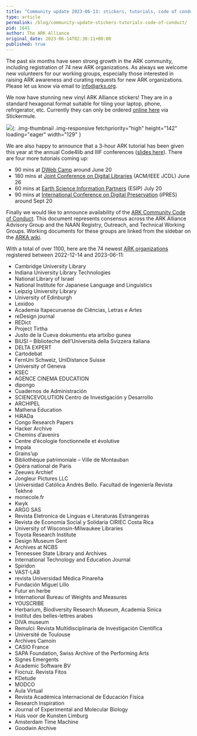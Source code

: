 ```yaml
---
title: "Community update 2023-06-13: stickers, tutorials, code of conduct"
type: article
permalink: /blog/community-update-stickers-tutorials-code-of-conduct/
pid: 1641
author: The ARK Alliance
original_date: 2023-06-14T02:30:11+00:00
published: true
---
```


The past six months have seen strong growth in the ARK community, including
registration of 74 new ARK organizations. As always we welcome new volunteers
for our working groups, especially those interested in raising ARK awareness
and curating requests for new ARK organizations. Please let us know via email
to info@arks.org.

We now have stunning new vinyl ARK Alliance stickers! They are in a standard
hexagonal format suitable for tiling your laptop, phone, refrigerator, etc.
Currently they can only be ordered [online here] via Stickermule.

![][1]{: .img-thumbnail .img-responsive fetchpriority="high" height="142" loading="eager" width="129" }

We are also happy to announce that a 3-hour ARK tutorial has been given this
year at the annual Code4lib and IIIF conferences ([slides here]). There are
four more tutorials coming up:

-   90 mins at [DWeb Camp] around June 20
-   180 mins at [Joint Conference on Digital Libraries] (ACM/IEEE JCDL) June
    26
-   60 mins at [Earth Science Information Partners] (ESIP) July 20
-   90 mins at [International Conference on Digital Preservation] (iPRES)
    around Sept 20

Finally we would like to announce availability of the [ARK Community Code of
Conduct]. This document represents consensus across the ARK Alliance Advisory
Group and the NAAN Registry, Outreach, and Technical Working Groups. Working
documents for these groups are linked from the sidebar on the [ARKA wiki].

With a total of over 1100, here are the 74 newest [ARK organizations]
registered between 2022-12-14 and 2023-06-11:

-   Cambridge University Library
-   Indiana University Library Technologies
-   National Library of Israel
-   National Institute for Japanese Language and Linguistics
-   Leipzig University Library
-   University of Edinburgh
-   Lexidoo
-   Academia Itapecuruense de Ciências, Letras e Artes
-   reDesign journal
-   REDict
-   Project Tirtha
-   Justo de la Cueva dokumentu eta artxibo gunea
-   BiUSI – Biblioteche dell’Università della Svizzera italiana
-   DELTA EXPERT
-   Cartodebat
-   FernUni Schweiz, UniDistance Suisse
-   University of Geneva
-   KSEC
-   AGENCE CINEMA EDUCATION
-   dipongo
-   Cuadernos de Administración
-   SCIENCEVOLUTION Centro de Investigación y Desarrollo
-   ARCHIPEL
-   Mathena Education
-   HiRADa
-   Congo Research Papers
-   Hacker Archive
-   Chemins d’avenirs
-   Centre d’écologie fonctionnelle et évolutive
-   Impala
-   Grains’up
-   Bibliothèque patrimoniale – Ville de Montauban
-   Opéra national de Paris
-   Zeeuws Archief
-   Jongleur Pictures LLC
-   Universidad Católica Andrés Bello. Facultad de Ingeniería Revista Tekhné
-   monecole.fr
-   Kwyk
-   ARGO SAS
-   Revista Eletronica de Linguas e Literaturas Estrangeiras
-   Revista de Economía Social y Solidaria CIRIEC Costa Rica
-   University of Wisconsin-Milwaukee Libraries
-   Toyota Research Institute
-   Design Museum Gent
-   Archives at NCBS
-   Tennessee State Library and Archives
-   International Technology and Education Journal
-   Spiridon
-   VAST-LAB
-   revista Universidad Médica Pinareña
-   Fundación Miguel Lillo
-   Futur en herbe
-   International Bureau of Weights and Measures
-   YOUSCRIBE
-   Herbarium, Biodiversity Research Museum, Academia Sinica
-   Institut des belles-lettres arabes
-   DIVA museum
-   Remulci: Revista Multidisciplinaria de Investigación Científica
-   Université de Toulouse
-   Archives Camoin
-   CASIO France
-   SAPA Foundation, Swiss Archive of the Performing Arts
-   Signes Emergents
-   Academic Software BV
-   Fiocruz. Revista Fitos
-   KDetude
-   MODCO
-   Aula Virtual
-   Revista Académica Internacional de Educación Física
-   Research Inspiration
-   Journal of Experimental and Molecular Biology
-   Huis voor de Kunsten Limburg
-   Amsterdam Time Machine
-   Goodwin Archive

[online here]: https://www.stickermule.com/item/2421090c47beca439dbded424879d2e6
[1]: assets/images/posts/2023-06-14-community-update-2023-06-13-stickers-tutorials-code-of-conduct/arka-vinyl-sticker.png
[slides here]: assets/documents/2023/06/ARK-Training-Tutorial-IIIF-2023-slides.pdf
[DWeb Camp]: https://dwebcamp.org/
[Joint Conference on Digital Libraries]: https://2023.jcdl.org/
[Earth Science Information Partners]: https://2023julyesipmeeting.sched.com/
[International Conference on Digital Preservation]: https://ipres2023.us/
[ARK Community Code of Conduct]: /about/ark-community-code-of-conduct/
[ARKA wiki]: https://wiki.lyrasis.org/display/ARKs/ARKs+in+the+Open+Project
[ARK organizations]: https://n2t.net/e/pub/naan_table.html
